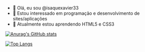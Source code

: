 - 👋 Olá, eu sou @isaquexavier33
- 👀 Estou interessado em programação e desenvolvimento de sites/aplicações
- 🌱 Atualmente estou aprendendo HTML5 e CSS3

[![Anurag's GitHub stats](https://github-readme-stats.vercel.app/api?username=isaquexavier33&theme=radical)](https://github.com/anuraghazra/github-readme-stats)

[![Top Langs](https://github-readme-stats.vercel.app/api/top-langs/?username=isaquexavier33&theme=radical)](https://github.com/anuraghazra/github-readme-stats)

